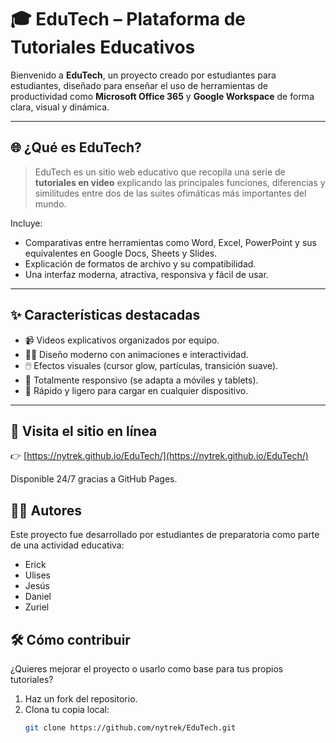 # 🎓 EduTech – Plataforma de Tutoriales Educativos

Bienvenido a **EduTech**, un proyecto creado por estudiantes para estudiantes, diseñado para enseñar el uso de herramientas de productividad como **Microsoft Office 365** y **Google Workspace** de forma clara, visual y dinámica.

---

## 🌐 ¿Qué es EduTech?

> EduTech es un sitio web educativo que recopila una serie de **tutoriales en video** explicando las principales funciones, diferencias y similitudes entre dos de las suites ofimáticas más importantes del mundo.

Incluye:
- Comparativas entre herramientas como Word, Excel, PowerPoint y sus equivalentes en Google Docs, Sheets y Slides.
- Explicación de formatos de archivo y su compatibilidad.
- Una interfaz moderna, atractiva, responsiva y fácil de usar.

---

## ✨ Características destacadas

- 📹 Videos explicativos organizados por equipo.
- 🧑‍💻 Diseño moderno con animaciones e interactividad.
- 🖱️ Efectos visuales (cursor glow, partículas, transición suave).
- 📱 Totalmente responsivo (se adapta a móviles y tablets).
- 🚀 Rápido y ligero para cargar en cualquier dispositivo.

---

## 🚀 Visita el sitio en línea

👉 [https://nytrek.github.io/EduTech/](https://nytrek.github.io/EduTech/)

Disponible 24/7 gracias a GitHub Pages.

## 🧑‍🏫 Autores

Este proyecto fue desarrollado por estudiantes de preparatoria como parte de una actividad educativa:

- Erick  
- Ulises  
- Jesús  
- Daniel  
- Zuriel  

## 🛠️ Cómo contribuir

¿Quieres mejorar el proyecto o usarlo como base para tus propios tutoriales?

1. Haz un fork del repositorio.
2. Clona tu copia local:  
   ```bash
   git clone https://github.com/nytrek/EduTech.git

